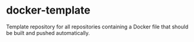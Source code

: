 # docker-template
Template repository for all repositories containing a Docker file that should be built and pushed automatically.
